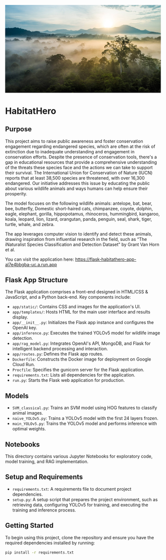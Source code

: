 ![Marvel](flask_app/app/static/images/wildlife.jpeg "Wildlife")

# HabitatHero

## Purpose

This project aims to raise public awareness and foster conservation engagement regarding endangered species, which are often at the risk of extinction due to inadequate understanding and engagement in conservation efforts. Despite the presence of conservation tools, there's a gap in educational resources that provide a comprehensive understanding of the threats these species face and the actions we can take to support their survival. The International Union for Conservation of Nature (IUCN) reports that at least 38,500 species are threatened, with over 16,300 endangered. Our initiative addresses this issue by educating the public about various wildlife animals and ways humans can help ensure their prosperity.

The model focuses on the following wildlife animals: antelope, bat, bear, bee, butterfly, Domestic short-haired cats, chimpanzee, coyote, dolphin, eagle, elephant, gorilla, hippopotamus, rhinoceros, hummingbird, kangaroo, koala, leopard, lion, lizard, orangutan, panda, penguin, seal, shark, tiger, turtle, whale, and zebra.

The app leverages computer vision to identify and detect these animals, drawing inspiration from influential research in the field, such as “The iNaturalist Species Classification and Detection Dataset” by Grant Van Horn et al.

You can visit the application here: https://flask-habitathero-app-al7e4bbgba-uc.a.run.app

## Flask App Structure

The Flask application comprises a front-end designed in HTML/CSS & JavaScript, and a Python back-end. Key components include:

- `app/static/`: Contains CSS and images for the application's UI.
- `app/templates/`: Hosts HTML for the main user interface and results display.
- `app/__init__.py`: Initializes the Flask app instance and configures the OpenAI key.
- `app/inference.py`: Executes the trained YOLOv5 model for wildlife image detection.
- `app/rag_model.py`: Integrates OpenAI's API, MongoDB, and Flask for intelligent backend processing and interaction.
- `app/routes.py`: Defines the Flask app routes.
- `Dockerfile`: Constructs the Docker image for deployment on Google Cloud Run.
- `Procfile`: Specifies the gunicorn server for the Flask application.
- `requirements.txt`: Lists all dependencies for the application.
- `run.py`: Starts the Flask web application for production.

## Models

- `SVM_classical.py`: Trains an SVM model using HOG features to classify animal images.
- `naive_YOLOv5.py`: Trains a YOLOv5 model with the first 24 layers frozen.
- `main_YOLOv5.py`: Trains the YOLOv5 model and performs inference with optimal weights.

## Notebooks

This directory contains various Jupyter Notebooks for exploratory code, model training, and RAG implementation.

## Setup and Requirements

- `requirements.txt`: A requirements file to document project dependencies.
- `setup.py`: A setup script that prepares the project environment, such as retrieving data, configuring YOLOv5 for training, and executing the training and inference process.

## Getting Started

To begin using this project, clone the repository and ensure you have the required dependencies installed by running:

```bash
pip install -r requirements.txt
